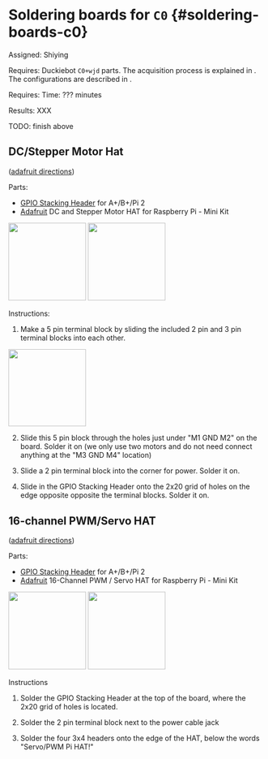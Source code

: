 # Soldering boards for `C0` {#soldering-boards-c0}

Assigned: Shiying

<div class='requirements' markdown="1">


Requires:  Duckiebot `C0+wjd` parts. The acquisition process is explained in [](#acquiring-parts-c0). The configurations are described in [](#duckiebot-configurations).

Requires: Time: ??? minutes

Results: XXX

TODO: finish above

</div>


##  DC/Stepper Motor Hat
([adafruit directions](https://learn.adafruit.com/adafruit-dc-and-stepper-motor-hat-for-raspberry-pi/assembly))

Parts:

- [GPIO Stacking Header](http://adafru.it/2223) for A+/B+/Pi 2
- [Adafruit](http://adafru.it/2348) DC and Stepper Motor HAT for Raspberry Pi - Mini Kit


<img src="image_0.jpg" style='width: 20ex; height: auto'/>

<img src="image_1.jpg" style='width: 20ex; height: auto'/>

Instructions:

1. Make a 5 pin terminal block by sliding the included 2 pin and 3 pin terminal blocks into each other.

<img src="image_2.jpg" style='width: 20ex; height: auto'/>


2. Slide this 5 pin block through the holes just under "M1 GND M2" on the board. Solder it on (we only use two motors and do not need connect anything at the "M3 GND M4" location)

3. Slide a 2 pin terminal block into the corner for power. Solder it on.

4. Slide in the GPIO Stacking Header onto the 2x20 grid of holes on the edge opposite opposite the terminal blocks. Solder it on.

## 16-channel PWM/Servo HAT
([adafruit directions](https://learn.adafruit.com/adafruit-16-channel-pwm-servo-hat-for-raspberry-pi/))

Parts:

- [GPIO Stacking Header](http://adafru.it/2223) for A+/B+/Pi 2
- [Adafruit](http://adafru.it/2327) 16-Channel PWM / Servo HAT for Raspberry Pi - Mini Kit

<img src="image_3.jpg" style='width: 20ex; height: auto'/>

<img src="image_4.jpg" style='width: 20ex; height: auto'/>


Instructions

1. Solder the GPIO Stacking Header at the top of the board, where the 2x20 grid of holes is located.

2. Solder the 2 pin terminal block next to the power cable jack

3. Solder the four 3x4 headers onto the edge of the HAT, below the words "Servo/PWM Pi HAT!"
